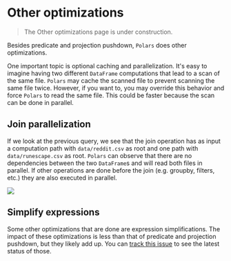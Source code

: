 # Other optimizations

> The Other optimizations page is under construction.

Besides predicate and projection pushdown, `Polars` does other optimizations.

One important topic is optional caching and parallelization. It's easy to imagine having two
different `DataFrame` computations that lead to a scan of the same file. `Polars` may cache
the scanned file to prevent scanning the same file twice. However, if you want to, you
may override this behavior and force `Polars` to read the same file. This could be faster
because the scan can be done in parallel.

## Join parallelization

If we look at the previous query, we see that the join operation has as input a
computation path with `data/reddit.csv` as root and one path with `data/runescape.csv`
as root. `Polars` can observe that there are no dependencies between the two `DataFrame`s and
will read both files in parallel. If other operations are done before the join (e.g.
groupby, filters, etc.) they are also executed in parallel.

![](../../outputs/projection_pushdown/graph-optimized.png)

## Simplify expressions

Some other optimizations that are done are expression simplifications. The impact of
these optimizations is less than that of predicate and projection pushdown, but they
likely add up. You can
[track this issue](https://github.com/pola-rs/polars/issues/139) to see the latest
status of those.
